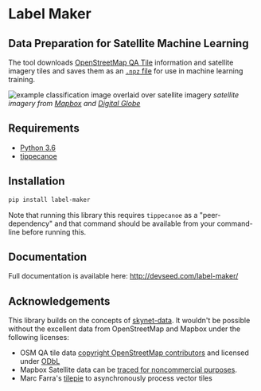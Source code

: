 # Label Maker
## Data Preparation for Satellite Machine Learning

The tool downloads [OpenStreetMap QA Tile]((https://osmlab.github.io/osm-qa-tiles/)) information and satellite imagery tiles and saves them as an [`.npz` file](https://docs.scipy.org/doc/numpy/reference/generated/numpy.savez.html) for use in machine learning training.

![example classification image overlaid over satellite imagery](examples/images/classification.png)
_satellite imagery from [Mapbox](https://www.mapbox.com/) and [Digital Globe](https://www.digitalglobe.com/)_

## Requirements
- [Python 3.6](https://www.python.org/)
- [tippecanoe](https://github.com/mapbox/tippecanoe)

## Installation

```bash
pip install label-maker
```

Note that running this library this requires `tippecanoe` as a "peer-dependency" and that command should be available from your command-line before running this.

## Documentation

Full documentation is available here: http://devseed.com/label-maker/

## Acknowledgements

This library builds on the concepts of [skynet-data](https://github.com/developmentseed/skynet-data). It wouldn't be possible without the excellent data from OpenStreetMap and Mapbox under the following licenses:
- OSM QA tile data [copyright OpenStreetMap contributors](http://www.openstreetmap.org/copyright) and licensed under [ODbL](http://opendatacommons.org/licenses/odbl/)
- Mapbox Satellite data can be [traced for noncommercial purposes](https://www.mapbox.com/tos/#[YmtMIywt]).
- Marc Farra's [tilepie](https://github.com/kamicut/tilepie) to asynchronously process vector tiles
